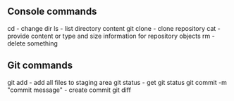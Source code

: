 ## Console commands

cd - change dir
ls - list directory content
git clone - clone repository
cat -  provide content or type and size information for repository objects
rm - delete something

## Git commands

git add - add all files to staging area
git status - get git status 
git commit -m "commit message" - create commit git diff

